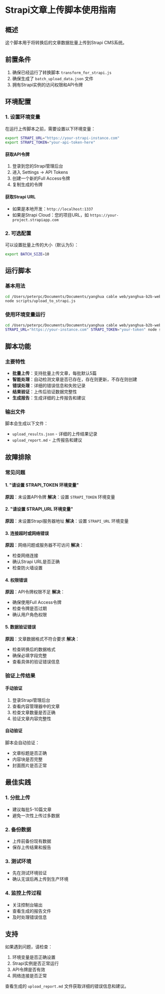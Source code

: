 # Strapi文章上传脚本使用指南

## 概述
这个脚本用于将转换后的文章数据批量上传到Strapi CMS系统。

## 前置条件
1. 确保已经运行了转换脚本 `transform_for_strapi.js`
2. 确保生成了 `batch_upload_data.json` 文件
3. 拥有Strapi实例的访问权限和API令牌

## 环境配置

### 1. 设置环境变量
在运行上传脚本之前，需要设置以下环境变量：

```bash
export STRAPI_URL="https://your-strapi-instance.com"
export STRAPI_TOKEN="your-api-token-here"
```

#### 获取API令牌
1. 登录到您的Strapi管理后台
2. 进入 Settings → API Tokens
3. 创建一个新的Full Access令牌
4. 复制生成的令牌

#### 获取Strapi URL
- 如果是本地开发：`http://localhost:1337`
- 如果是Strapi Cloud：您的项目URL，如 `https://your-project.strapiapp.com`

### 2. 可选配置
可以设置批量上传的大小（默认为5）：
```bash
export BATCH_SIZE=10
```

## 运行脚本

### 基本用法
```bash
cd /Users/peterpc/Documents/Documents/yanghua cable web/yanghua-b2b-website/yanghua-b2b-website/strapi-cms
node scripts/upload_to_strapi.js
```

### 使用环境变量运行
```bash
cd /Users/peterpc/Documents/Documents/yanghua cable web/yanghua-b2b-website/yanghua-b2b-website/strapi-cms
STRAPI_URL="https://your-instance.com" STRAPI_TOKEN="your-token" node scripts/upload_to_strapi.js
```

## 脚本功能

### 主要特性
- **批量上传**：支持批量上传文章，每批默认5篇
- **智能处理**：自动检测文章是否已存在，存在则更新，不存在则创建
- **错误处理**：详细的错误信息和失败记录
- **结果验证**：上传后验证数据完整性
- **生成报告**：生成详细的上传报告和建议

### 输出文件
脚本会生成以下文件：
- `upload_results.json` - 详细的上传结果记录
- `upload_report.md` - 上传报告和建议

## 故障排除

### 常见问题

#### 1. "请设置 STRAPI_TOKEN 环境变量"
**原因**：未设置API令牌
**解决**：设置 `STRAPI_TOKEN` 环境变量

#### 2. "请设置 STRAPI_URL 环境变量"
**原因**：未设置Strapi服务器地址
**解决**：设置 `STRAPI_URL` 环境变量

#### 3. 连接超时或网络错误
**原因**：网络问题或服务器不可访问
**解决**：
- 检查网络连接
- 确认Strapi URL是否正确
- 检查防火墙设置

#### 4. 权限错误
**原因**：API令牌权限不足
**解决**：
- 确保使用Full Access令牌
- 检查令牌是否过期
- 确认用户角色权限

#### 5. 数据验证错误
**原因**：文章数据格式不符合要求
**解决**：
- 检查转换后的数据格式
- 确保必填字段完整
- 查看具体的验证错误信息

### 验证上传结果

#### 手动验证
1. 登录Strapi管理后台
2. 查看内容管理器中的文章
3. 检查文章数量是否正确
4. 验证文章内容完整性

#### 自动验证
脚本会自动验证：
- 文章标题是否正确
- 内容块是否完整
- 封面图片是否正常

## 最佳实践

### 1. 分批上传
- 建议每批5-10篇文章
- 避免一次性上传过多数据

### 2. 备份数据
- 上传前备份现有数据
- 保存上传结果和报告

### 3. 测试环境
- 先在测试环境验证
- 确认无误后再上传到生产环境

### 4. 监控上传过程
- 关注控制台输出
- 查看生成的报告文件
- 及时处理错误信息

## 支持

如果遇到问题，请检查：
1. 环境变量是否正确设置
2. Strapi实例是否正常运行
3. API令牌是否有效
4. 网络连接是否正常

查看生成的 `upload_report.md` 文件获取详细的错误信息和建议。